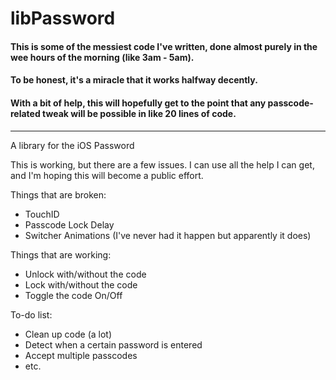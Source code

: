 libPassword
===========

#### This is some of the messiest code I've written, done almost purely in the wee hours of the morning (like 3am - 5am). 

#### To be honest, it's a miracle that it works halfway decently.

#### With a bit of help, this will hopefully get to the point that any passcode-related tweak will be possible in like 20 lines of code.
----------  

A library for the iOS Password
 

This is working, but there are a few issues. I can use all the help I can get, and I'm hoping this will become a public effort.

Things that are broken:

  - TouchID
  - Passcode Lock Delay
  - Switcher Animations (I've never had it happen but apparently it does)

Things that are working:

  - Unlock with/without the code
  - Lock with/without the code
  - Toggle the code On/Off

To-do list:

  - Clean up code (a lot)
  - Detect when a certain password is entered
  - Accept multiple passcodes
  - etc.

  
